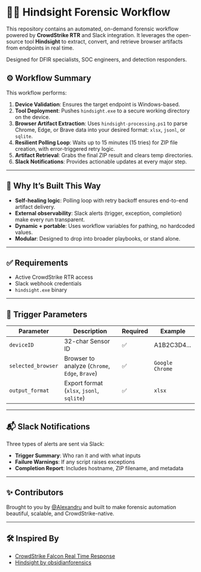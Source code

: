 # 🕵️‍♂️ Hindsight Forensic Workflow

This repository contains an automated, on-demand forensic workflow powered by **CrowdStrike RTR** and Slack integration. It leverages the open-source tool **Hindsight** to extract, convert, and retrieve browser artifacts from endpoints in real time.

Designed for DFIR specialists, SOC engineers, and detection responders.

## ⚙️ Workflow Summary

This workflow performs:

1. **Device Validation**: Ensures the target endpoint is Windows-based.
2. **Tool Deployment**: Pushes `hindsight.exe` to a secure working directory on the device.
3. **Browser Artifact Extraction**: Uses `hindsight-processing.ps1` to parse Chrome, Edge, or Brave data into your desired format: `xlsx`, `jsonl`, or `sqlite`.
4. **Resilient Polling Loop**: Waits up to 15 minutes (15 tries) for ZIP file creation, with error-triggered retry logic.
5. **Artifact Retrieval**: Grabs the final ZIP result and clears temp directories.
6. **Slack Notifications**: Provides actionable updates at every major step.

---

## 🧠 Why It’s Built This Way

- **Self-healing logic**: Polling loop with retry backoff ensures end-to-end artifact delivery.
- **External observability**: Slack alerts (trigger, exception, completion) make every run transparent.
- **Dynamic + portable**: Uses workflow variables for pathing, no hardcoded values.
- **Modular**: Designed to drop into broader playbooks, or stand alone.

---

## ✅ Requirements

- Active CrowdStrike RTR access
- Slack webhook credentials
- `hindsight.exe` binary

---

## 🔧 Trigger Parameters

| Parameter         | Description                                | Required | Example                |
|------------------|--------------------------------------------|----------|------------------------|
| `deviceID`        | 32-char Sensor ID                          | ✅        | A1B2C3D4...            |
| `selected_browser`| Browser to analyze (`Chrome`, `Edge`, `Brave`) | ✅    | `Google Chrome`        |
| `output_format`   | Export format (`xlsx`, `jsonl`, `sqlite`) | ✅        | `xlsx`                 |

---

## 📬 Slack Notifications

Three types of alerts are sent via Slack:
- **Trigger Summary**: Who ran it and with what inputs
- **Failure Warnings**: If any script raises exceptions
- **Completion Report**: Includes hostname, ZIP filename, and metadata
---

## ✨ Contributors

Brought to you by [@Alexandru](#) and built to make forensic automation beautiful, scalable, and CrowdStrike-native.

---

## 🛠️ Inspired By

- [CrowdStrike Falcon Real Time Response](https://www.crowdstrike.com)
- [Hindsight by obsidianforensics](https://github.com/obsidianforensics/hindsight)
